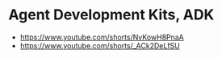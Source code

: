 # Agent Development Kits, ADK

- https://www.youtube.com/shorts/NvKowH8PnaA
- https://www.youtube.com/shorts/_ACk2DeLfSU
